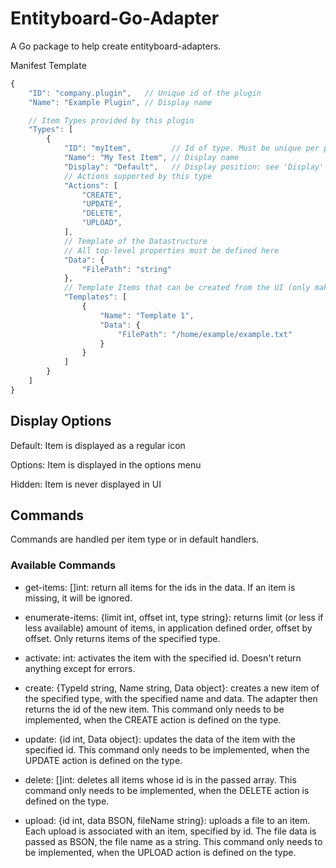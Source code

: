 # Entityboard-Go-Adapter

A Go package to help create entityboard-adapters.

Manifest Template

```js
{
    "ID": "company.plugin",   // Unique id of the plugin
    "Name": "Example Plugin", // Display name

    // Item Types provided by this plugin
    "Types": [
        {
            "ID": "myItem",         // Id of type. Must be unique per plugin
            "Name": "My Test Item", // Display name
            "Display": "Default",   // Display position: see 'Display' section below
            // Actions supported by this type
            "Actions": [
                "CREATE",
                "UPDATE",
                "DELETE",
                "UPLOAD",
            ],
            // Template of the Datastructure
            // All top-level properties must be defined here
            "Data": {
                "FilePath": "string"
            },
            // Template Items that can be created from the UI (only makes sense with CREATE action)
            "Templates": [
                {
                    "Name": "Template 1",
                    "Data": {
                        "FilePath": "/home/example/example.txt"
                    }
                }
            ]
        }
    ]
}
```

## Display Options
Default: Item is displayed as a regular icon

Options: Item is displayed in the options menu

Hidden: Item is never displayed in UI

## Commands

Commands are handled per item type or in default handlers.

### Available Commands

- get-items: []int: return all items for the ids in the data. If an item is missing, it will be ignored.

- enumerate-items: {limit int, offset int, type string}: returns limit (or less if less available) amount of items, in application defined order, offset by offset. Only returns items of the specified type.

- activate: int: activates the item with the specified id. Doesn't return anything except for errors.

- create: {TypeId string, Name string, Data object}: creates a new item of the specified type, with the specified name and data. The adapter then returns the id of the new item. This command only needs to be implemented, when the CREATE action is defined on the type.

- update: {id int, Data object}: updates the data of the item with the specified id. This command only needs to be implemented, when the UPDATE action is defined on the type.

- delete: []int: deletes all items whose id is in the passed array. This command only needs to be implemented, when the DELETE action is defined on the type.

- upload: {id int, data BSON, fileName string}: uploads a file to an item. Each upload is associated with an item, specified by id. The file data is passed as BSON, the file name as a string. This command only needs to be implemented, when the UPLOAD action is defined on the type.
